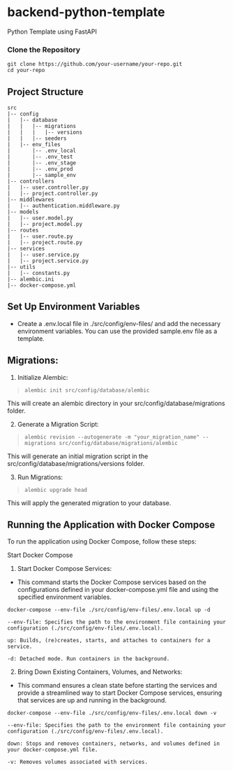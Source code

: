 # backend-python-template
Python Template using FastAPI

### Clone the Repository

```
git clone https://github.com/your-username/your-repo.git
cd your-repo
```

## Project Structure

```
src
|-- config
|   |-- database
|   |   |-- migrations
|   |   |   |-- versions
|   |   |-- seeders
|   |-- env_files
|       |-- .env_local
|       |-- .env_test
|       |-- .env_stage
|       |-- .env_prod
|       |-- sample_env
|-- controllers
|   |-- user.controller.py
|   |-- project.controller.py
|-- middlewares
|   |-- authentication.middleware.py
|-- models
|   |-- user.model.py
|   |-- project.model.py
|-- routes
|   |-- user.route.py
|   |-- project.route.py
|-- services
|   |-- user.service.py
|   |-- project.service.py
|-- utils
|   |-- constants.py
|-- alembic.ini
|-- docker-compose.yml

```
## Set Up Environment Variables

- Create a .env.local file in ./src/config/env-files/ and add the necessary environment variables. You can use the provided sample.env file as a template.

## Migrations:

1. Initialize Alembic: 

> `alembic init src/config/database/alembic`

This will create an alembic directory in your src/config/database/migrations folder.

2. Generate a Migration Script:

> `alembic revision --autogenerate -m "your_migration_name" --migrations src/config/database/migrations/alembic`

This will generate an initial migration script in the src/config/database/migrations/versions folder.

3. Run Migrations:

> `alembic upgrade head`

This will apply the generated migration to your database.

## Running the Application with Docker Compose

To run the application using Docker Compose, follow these steps:

Start Docker Compose
1. Start Docker Compose Services:
- This command starts the Docker Compose services based on the configurations defined in your docker-compose.yml file and using the specified environment variables.

```
docker-compose --env-file ./src/config/env-files/.env.local up -d
```

```
--env-file: Specifies the path to the environment file containing your configuration (./src/config/env-files/.env.local).

up: Builds, (re)creates, starts, and attaches to containers for a service.

-d: Detached mode. Run containers in the background.
```

2. Bring Down Existing Containers, Volumes, and Networks:
- This command ensures a clean state before starting the services and  provide a streamlined way to start Docker Compose services, ensuring that services are up and running in the background.

```
docker-compose --env-file ./src/config/env-files/.env.local down -v
```

```
--env-file: Specifies the path to the environment file containing your configuration (./src/config/env-files/.env.local).

down: Stops and removes containers, networks, and volumes defined in your docker-compose.yml file.

-v: Removes volumes associated with services.
```

